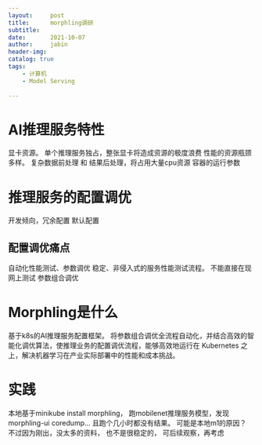 ```yaml
---
layout:     post
title:      morphling调研 
subtitle:   
date:       2021-10-07
author:     jabin
header-img: 
catalog: true
tags:
    - 计算机
    - Model Serving
    
---
```


# AI推理服务特性

显卡资源。 单个推理服务独占，整张显卡将造成资源的极度浪费
性能的资源瓶颈多样。 复杂数据前处理  和 结果后处理，将占用大量cpu资源
容器的运行参数
# 推理服务的配置调优

开发倾向，冗余配置
默认配置
## 配置调优痛点

自动化性能测试、参数调优
稳定、非侵入式的服务性能测试流程。 不能直接在现网上测试
参数组合调优


# Morphling是什么

基于k8s的AI推理服务配置框架。 将参数组合调优全流程自动化，并结合高效的智能化调优算法，使推理业务的配置调优流程，能够高效地运行在 Kubernetes 之上，解决机器学习在产业实际部署中的性能和成本挑战。



# 实践

本地基于minikube install morphling，  跑mobilenet推理服务模型，发现morphling-ui  coredump…  且跑个几小时都没有结果。 可能是本地m1的原因？  不过因为刚出，没太多的资料， 也不是很稳定的， 可后续观察，再考虑

